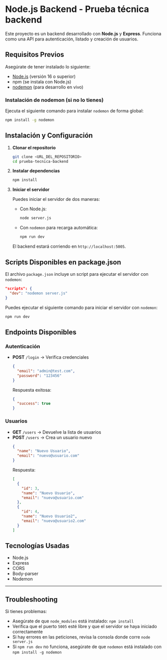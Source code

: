 # Node.js Backend - Prueba técnica backend

Este proyecto es un backend desarrollado con **Node.js** y **Express**. Funciona como una API para autenticación, listado y creación de usuarios.

## Requisitos Previos

Asegúrate de tener instalado lo siguiente:

- [Node.js](https://nodejs.org/) (versión 16 o superior)
- npm (se instala con Node.js)
- [nodemon](https://www.npmjs.com/package/nodemon) (para desarrollo en vivo)

### Instalación de nodemon (si no lo tienes)

Ejecuta el siguiente comando para instalar `nodemon` de forma global:

```sh
npm install -g nodemon
```

## Instalación y Configuración

1. **Clonar el repositorio**

   ```sh
   git clone <URL_DEL_REPOSITORIO>
   cd prueba-tecnica-backend
   ```

2. **Instalar dependencias**

   ```sh
   npm install
   ```

3. **Iniciar el servidor**

   Puedes iniciar el servidor de dos maneras:

   - Con Node.js:
     ```sh
     node server.js
     ```
   - Con `nodemon` para recarga automática:
     ```sh
     npm run dev
     ```

   El backend estará corriendo en `http://localhost:5005`.

## Scripts Disponibles en package.json

El archivo `package.json` incluye un script para ejecutar el servidor con `nodemon`:

```json
"scripts": {
  "dev": "nodemon server.js"
}
```

Puedes ejecutar el siguiente comando para iniciar el servidor con `nodemon`:

```sh
npm run dev
```

## Endpoints Disponibles

### Autenticación

- **POST** `/login` → Verifica credenciales
  ```json
  {
    "email": "admin@test.com",
    "password": "123456"
  }
  ```
  Respuesta exitosa:
  ```json
  {
    "success": true
  }
  ```

### Usuarios

- **GET** `/users` → Devuelve la lista de usuarios
- **POST** `/users` → Crea un usuario nuevo
  ```json
  {
    "name": "Nuevo Usuario",
    "email": "nuevo@usuario.com"
  }
  ```
  Respuesta:
  ```json
  [
    {
      "id": 3,
      "name": "Nuevo Usuario",
      "email": "nuevo@usuario.com"
    },
    {
      "id": 4,
      "name": "Nuevo Usuario2",
      "email": "nuevo@usuario2.com"
    }
  ]
  ```

## Tecnologías Usadas

- Node.js
- Express
- CORS
- Body-parser
- Nodemon

---

## Troubleshooting

Si tienes problemas:

- Asegúrate de que `node_modules` está instalado: `npm install`
- Verifica que el puerto `5005` esté libre y que el servidor se haya iniciado correctamente
- Si hay errores en las peticiones, revisa la consola donde corre `node server.js`
- Si `npm run dev` no funciona, asegúrate de que `nodemon` está instalado con `npm install -g nodemon`
